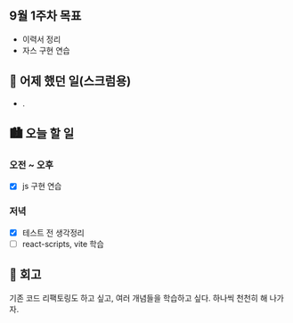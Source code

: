 ## 9월 1주차 목표

- 이력서 정리
- 자스 구현 연습

## 🌃 어제 했던 일(스크럼용)

- .

## 🏙️ 오늘 할 일

### 오전 ~ 오후

- [x] js 구현 연습

### 저녁

- [x] 테스트 전 생각정리
- [ ] react-scripts, vite 학습

## 🌆 회고

기존 코드 리팩토링도 하고 싶고, 여러 개념들을 학습하고 싶다. 하나씩 천천히 해 나가자.
